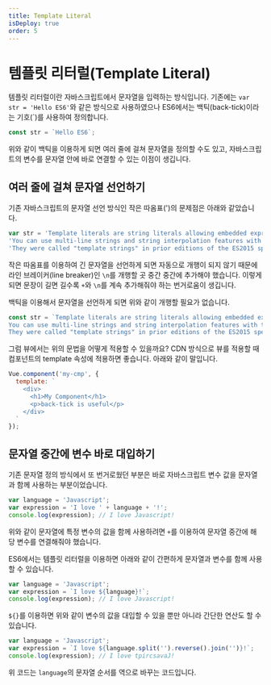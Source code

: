 ```yaml
---
title: Template Literal
isDeploy: true
order: 5
---
```


# 템플릿 리터럴(Template Literal)

템플릿 리터럴이란 자바스크립트에서 문자열을 입력하는 방식입니다. 기존에는 `var str = 'Hello ES6'`와 같은 방식으로 사용하였으나 ES6에서는 백틱(back-tick)이라는 기호(\`)를 사용하여 정의합니다. 

```js
const str = `Hello ES6`;
```

위와 같이 백틱을 이용하게 되면 여러 줄에 걸쳐 문자열을 정의할 수도 있고, 자바스크립트의 변수를 문자열 안에 바로 연결할 수 있는 이점이 생깁니다.

## 여러 줄에 걸쳐 문자열 선언하기

기존 자바스크립트의 문자열 선언 방식인 작은 따옴표(')의 문제점은 아래와 같았습니다.

```js
var str = 'Template literals are string literals allowing embedded expressions. \n' + 
'You can use multi-line strings and string interpolation features with them. \n' + 
'They were called "template strings" in prior editions of the ES2015 specification.';
```

작은 따옴표를 이용하여 긴 문자열을 선언하게 되면 자동으로 개행이 되지 않기 때문에 라인 브레이커(line breaker)인 `\n`를 개행할 곳 중간 중간에 추가해야 했습니다. 이렇게 되면 문장이 길면 길수록 `+`와 `\n`를 계속 추가해줘야 하는 번거로움이 생깁니다.

백틱을 이용해서 문자열을 선언하게 되면 위와 같이 개행할 필요가 없습니다.

```js
const str = `Template literals are string literals allowing embedded expressions.
You can use multi-line strings and string interpolation features with them.
They were called "template strings" in prior editions of the ES2015 specification.`;
```

그럼 뷰에서는 위의 문법을 어떻게 적용할 수 있을까요? CDN 방식으로 뷰를 적용할 때 컴포넌트의 template 속성에 적용하면 좋습니다. 아래와 같이 말입니다.

```js
Vue.component('my-cmp', {
  template: `
    <div>
      <h1>My Component</h1>
      <p>back-tick is useful</p>
    </div>
  `
});
```

## 문자열 중간에 변수 바로 대입하기

기존 문자열 정의 방식에서 또 번거로웠던 부분은 바로 자바스크립트 변수 값을 문자열과 함께 사용하는 부분이었습니다.

```js
var language = 'Javascript';
var expression = 'I love ' + language + '!';
console.log(expression); // I love Javascript!
```

위와 같이 문자열에 특정 변수의 값을 함께 사용하려면 `+`를 이용하여 문자열 중간에 해당 변수를 연결해줘야 했습니다.

ES6에서는 템플릿 리터럴을 이용하면 아래와 같이 간편하게 문자열과 변수를 함께 사용할 수 있습니다.

```js
var language = 'Javascript';
var expression = `I love ${language}!`;
console.log(expression); // I love Javascript!
```

`${}`를 이용하면 위와 같이 변수의 값을 대입할 수 있을 뿐만 아니라 간단한 연산도 할 수 있습니다.

```js
var language = 'Javascript';
var expression = `I love ${language.split('').reverse().join('')}!`;
console.log(expression); // I love tpircsavaJ!
```

위 코드는 `language`의 문자열 순서를 역으로 바꾸는 코드입니다.